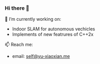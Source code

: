 ### Hi there 👋

🔭 I’m currently working on:
- Indoor SLAM for autonomous vechicles
- Implements of new featrures of C++2x

📫 Reach me:
- email: self@yu-xiaoxian.me

<!--
**Yu-Xiaoxian/Yu-Xiaoxian** is a ✨ _special_ ✨ repository because its `README.md` (this file) appears on your GitHub profile.

Here are some ideas to get you started:

- 🔭 I’m currently working on ...
- 🌱 I’m currently learning ...
- 👯 I’m looking to collaborate on ...
- 🤔 I’m looking for help with ...
- 💬 Ask me about ...
- 📫 How to reach me: ...
- 😄 Pronouns: ...
- ⚡ Fun fact: ...
-->
